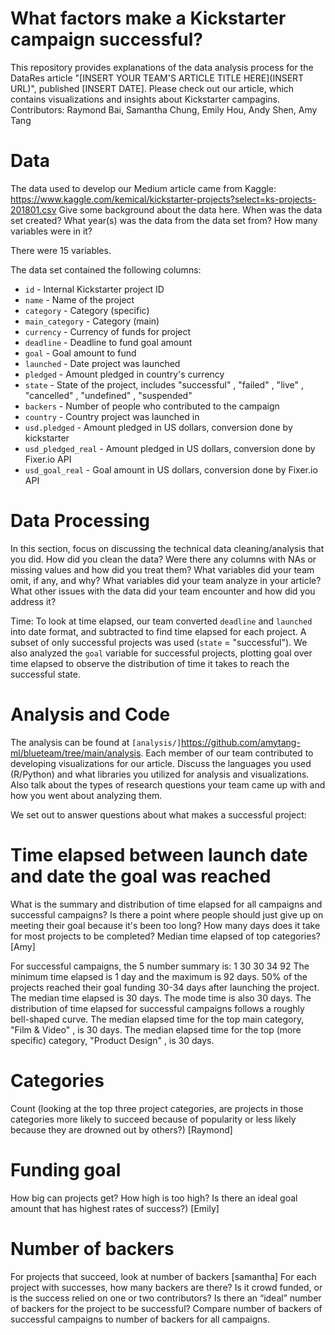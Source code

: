 # What factors make a Kickstarter campaign successful?

This repository provides explanations of the data analysis process for the DataRes article "[INSERT YOUR TEAM'S ARTICLE TITLE HERE](INSERT URL)", published [INSERT DATE]. Please check out our article, which contains visualizations and insights about Kickstarter campagins.
Contributors: Raymond Bai, Samantha Chung, Emily Hou, Andy Shen, Amy Tang

# Data
The data used to develop our Medium article came from Kaggle: https://www.kaggle.com/kemical/kickstarter-projects?select=ks-projects-201801.csv
Give some background about the data here. When was the data set created? What year(s) was the data from the data set from? How many variables were in it?

There were 15 variables. 

The data set contained the following columns:
* `id` - Internal Kickstarter project ID
* `name` - Name of the project
* `category` - Category (specific)
* `main_category` - Category (main)
* `currency` - Currency of funds for project
* `deadline` - Deadline to fund goal amount
* `goal` - Goal amount to fund
* `launched` - Date project was launched
* `pledged` - Amount pledged in country's currency
* `state` - State of the project, includes "successful" , "failed" , "live" , "cancelled" , "undefined" , "suspended"
* `backers` - Number of people who contributed to the campaign
* `country` - Country project was launched in
* `usd.pledged` - Amount pledged in US dollars, conversion done by kickstarter
* `usd_pledged_real` - Amount pledged in US dollars, conversion done by Fixer.io API
* `usd_goal_real` - Goal amount in US dollars, conversion done by Fixer.io API


# Data Processing
In this section, focus on discussing the technical data cleaning/analysis that you did. How did you clean the data? Were there any columns with NAs or missing values and how did you treat them? What variables did your team omit, if any, and why? What variables did your team analyze in your article? What other issues with the data did your team encounter and how did you address it?

Time: To look at time elapsed, our team converted `deadline` and `launched` into date format, and subtracted to find time elapsed for each project. A subset of only successful projects was used (`state` = "successful"). We also analyzed the `goal` variable for successful projects, plotting goal over time elapsed to observe the distribution of time it takes to reach the successful state. 


# Analysis and Code
The analysis can be found at `[analysis/]`https://github.com/amytang-ml/blueteam/tree/main/analysis. 
Each member of our team contributed to developing visualizations for our article. Discuss the languages you used (R/Python) and what libraries you utilized for analysis and visualizations. Also talk about the types of research questions your team came up with and how you went about analyzing them.

We set out to answer questions about what makes a successful project:

# Time elapsed between launch date and date the goal was reached
What is the summary and distribution of time elapsed for all campaigns and successful campaigns? Is there a point where people should just give up on meeting their goal because it's been too long? How many days does it take for most projects to be completed? Median time elapsed of top categories? [Amy]

For successful campaigns, the 5 number summary is: 1 30 30 34 92
The minimum time elapsed is 1 day and the maximum is 92 days. 50% of the projects reached their goal funding 30-34 days after launching the project. The median time elapsed is 30 days. The mode time is also 30 days. The distribution of time elapsed for successful campaigns follows a roughly bell-shaped curve. The median elapsed time for the top main category, "Film & Video" , is 30 days. The median elapsed time for the top (more specific) category, "Product Design" , is 30 days.

# Categories 
Count (looking at the top three project categories, are projects in those categories more likely to succeed because of popularity or less likely because they are drowned out by others?) [Raymond]

# Funding goal
How big can projects get? How high is too high? Is there an ideal goal amount that has highest rates of success?) [Emily]

# Number of backers
For projects that succeed, look at number of backers [samantha]
For each project with successes, how many backers are there? Is it crowd funded, or is the success relied on one or two contributors?
Is there an “ideal” number of backers for the project to be successful?
Compare number of backers of successful campaigns to number of backers for all campaigns.

